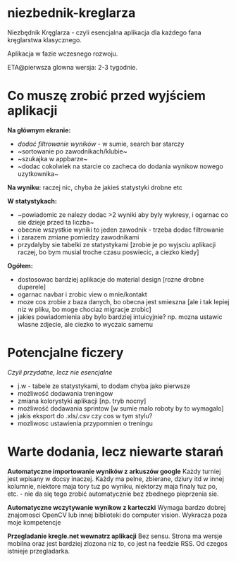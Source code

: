 # niezbednik-kreglarza
Niezbędnik Kręglarza - czyli esencjalna aplikacja dla każdego fana kręglarstwa klasycznego.

Aplikacja w fazie wczesnego rozwoju.

ETA@pierwsza glowna wersja: 2-3 tygodnie.

# Co muszę zrobić przed wyjściem aplikacji

**Na głównym ekranie:**
- *dodać filtrowanie wyników* - w sumie, search bar starczy
- ~sortowanie po zawodnikach/klubie~
- ~szukajka w appbarze~
- ~dodac cokolwiek na starcie co zacheca do dodania wynikow nowego uzytkownika~

**Na wyniku:**
raczej nic, chyba że jakieś statystyki drobne etc

**W statystykach:**
- ~powiadomic ze nalezy dodac >2 wyniki aby byly wykresy, i ogarnac co sie dzieje przed ta liczba~
- obecnie wszystkie wyniki to jeden zawodnik - trzeba dodac filtrowanie
- i zarazem zmiane pomiedzy zawodnikami
- przydalyby sie tabelki ze statystykami [zrobie je po wyjsciu aplikacji raczej, bo bym musial troche czasu poswiecic, a ciezko kiedy]

**Ogółem:**
- dostosowac bardziej aplikacje do material design [rozne drobne duperele]
- ogarnac navbar i zrobic view o mnie/kontakt
- moze cos zrobie z baza danych, bo obecna jest smieszna [ale i tak lepiej niz w pliku, bo moge chociaz migracje zrobic]
- jakies powiadomienia aby bylo bardziej intuicyjnie? np. mozna ustawic wlasne zdjecie, ale ciezko to wyczaic samemu

# Potencjalne ficzery
*Czyli przydatne, lecz nie esencjalne*

- j.w - tabele ze statystykami, to dodam chyba jako pierwsze
- możliwość dodawania treningow
- zmiana kolorystyki aplikacji [np. tryb nocny]
- możliwość dodawania sprintow [w sumie malo roboty by to wymagalo]
- jakis eksport do .xls/.csv czy cos w tym stylu? 
- mozliwosc ustawienia przypomnien o treningu

# Warte dodania, lecz niewarte starań

**Automatyczne importowanie wyników z arkuszów google**
Każdy turniej jest wpisany w docsy inaczej. Każdy ma pelne, zbierane, dziury itd w innej kolumnie, niektore maja tory tuz po wyniku, niektorzy maja finaly tuz po, etc. - nie da się tego zrobić automatycznie bez zbednego pieprzenia sie.

**Automatyczne wczytywanie wynikow z karteczki**
Wymaga bardzo dobrej znajomosci OpenCV lub innej biblioteki do computer vision. Wykracza poza moje kompetencje

**Przegladanie kregle.net wewnatrz aplikacji**
Bez sensu. Strona ma wersje mobilna oraz jest bardziej zlozona niz to, co jest na feedzie RSS. Od czegos istnieje przegladarka.
